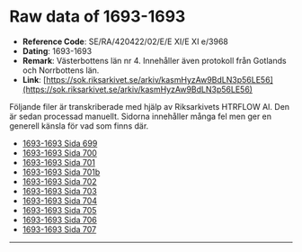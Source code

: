 
# Raw data of 1693-1693

- **Reference Code**: SE/RA/420422/02/E/E XI/E XI e/3968
- **Dating**: 1693-1693
- **Remark**: Västerbottens län nr 4. Innehåller även protokoll från Gotlands och Norrbottens län.
- **Link**: [https://sok.riksarkivet.se/arkiv/kasmHyzAw9BdLN3p56LE56](https://sok.riksarkivet.se/arkiv/kasmHyzAw9BdLN3p56LE56)

Följande filer är transkriberade med hjälp av Riksarkivets HTRFLOW AI. Den är sedan processad manuellt. Sidorna innehåller många fel men ger en generell känsla för vad som finns där.

- [1693-1693 Sida 699](1693-Sida-699.md)
- [1693-1693 Sida 700](1693-Sida-700.md)
- [1693-1693 Sida 701](1693-Sida-701.md)
- [1693-1693 Sida 701b](1693-Sida-701b.md)
- [1693-1693 Sida 702](1693-Sida-702.md)
- [1693-1693 Sida 703](1693-Sida-703.md)
- [1693-1693 Sida 704](1693-Sida-704.md)
- [1693-1693 Sida 705](1693-Sida-705.md)
- [1693-1693 Sida 706](1693-Sida-706.md)
- [1693-1693 Sida 707](1693-Sida-707.md)
---

